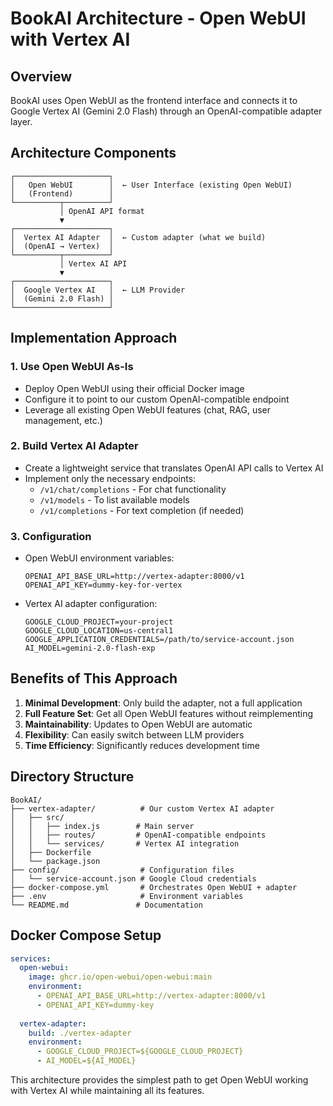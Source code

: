 # BookAI Architecture - Open WebUI with Vertex AI

## Overview

BookAI uses Open WebUI as the frontend interface and connects it to Google Vertex AI (Gemini 2.0 Flash) through an OpenAI-compatible adapter layer.

## Architecture Components

```
┌─────────────────────┐
│   Open WebUI        │  ← User Interface (existing Open WebUI)
│   (Frontend)        │
└──────────┬──────────┘
           │ OpenAI API format
           ▼
┌─────────────────────┐
│  Vertex AI Adapter  │  ← Custom adapter (what we build)
│  (OpenAI → Vertex)  │
└──────────┬──────────┘
           │ Vertex AI API
           ▼
┌─────────────────────┐
│  Google Vertex AI   │  ← LLM Provider
│  (Gemini 2.0 Flash) │
└─────────────────────┘
```

## Implementation Approach

### 1. Use Open WebUI As-Is
- Deploy Open WebUI using their official Docker image
- Configure it to point to our custom OpenAI-compatible endpoint
- Leverage all existing Open WebUI features (chat, RAG, user management, etc.)

### 2. Build Vertex AI Adapter
- Create a lightweight service that translates OpenAI API calls to Vertex AI
- Implement only the necessary endpoints:
  - `/v1/chat/completions` - For chat functionality
  - `/v1/models` - To list available models
  - `/v1/completions` - For text completion (if needed)

### 3. Configuration
- Open WebUI environment variables:
  ```
  OPENAI_API_BASE_URL=http://vertex-adapter:8000/v1
  OPENAI_API_KEY=dummy-key-for-vertex
  ```
- Vertex AI adapter configuration:
  ```
  GOOGLE_CLOUD_PROJECT=your-project
  GOOGLE_CLOUD_LOCATION=us-central1
  GOOGLE_APPLICATION_CREDENTIALS=/path/to/service-account.json
  AI_MODEL=gemini-2.0-flash-exp
  ```

## Benefits of This Approach

1. **Minimal Development**: Only build the adapter, not a full application
2. **Full Feature Set**: Get all Open WebUI features without reimplementing
3. **Maintainability**: Updates to Open WebUI are automatic
4. **Flexibility**: Can easily switch between LLM providers
5. **Time Efficiency**: Significantly reduces development time

## Directory Structure

```
BookAI/
├── vertex-adapter/          # Our custom Vertex AI adapter
│   ├── src/
│   │   ├── index.js        # Main server
│   │   ├── routes/         # OpenAI-compatible endpoints
│   │   └── services/       # Vertex AI integration
│   ├── Dockerfile
│   └── package.json
├── config/                  # Configuration files
│   └── service-account.json # Google Cloud credentials
├── docker-compose.yml       # Orchestrates Open WebUI + adapter
├── .env                     # Environment variables
└── README.md               # Documentation
```

## Docker Compose Setup

```yaml
services:
  open-webui:
    image: ghcr.io/open-webui/open-webui:main
    environment:
      - OPENAI_API_BASE_URL=http://vertex-adapter:8000/v1
      - OPENAI_API_KEY=dummy-key
    
  vertex-adapter:
    build: ./vertex-adapter
    environment:
      - GOOGLE_CLOUD_PROJECT=${GOOGLE_CLOUD_PROJECT}
      - AI_MODEL=${AI_MODEL}
```

This architecture provides the simplest path to get Open WebUI working with Vertex AI while maintaining all its features.